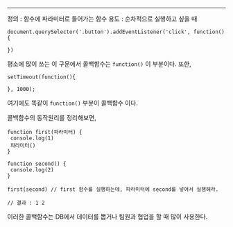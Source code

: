 --------------------------------------------------------------------------
정의 : 함수에 파라미터로 들어가는 함수
용도 : 순차적으로 실행하고 싶을 때

```
document.querySelector('.button').addEventListener('click', function(){

})
```

평소에 많이 쓰는 이 구문에서 콜백함수는 `function()` 이 부분이다.
또한, 

```
setTimeout(function(){

}, 1000);
```

여기에도 똑같이 `function()` 부분이 콜백함수 이다.

콜백함수의 동작원리를 정리해보면, 

```
function first(파라미터) {
 console.log(1)
 파라미터()
}

function second() {
 console.log(2)
}

first(second) // first 함수를 실행하는데, 파라미터에 second를 넣어서 실행해라.

// 결과 : 1 2
```

이러한 콜백함수는 DB에서 데이터를 뽑거나 팀원과 협업을 할 때 많이 사용한다.